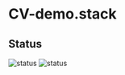 # CV-demo.stack

## Status
![status](https://github.com/TheoTonneau/cv-demo.stack/actions/workflows/test-on-push.yml/badge.svg)
![status](https://github.com/TheoTonneau/cv-demo.stack/actions/workflows/manual_deployment.yml/badge.svg)
